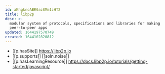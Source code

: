 ```yaml
---
id: aKhgknoABR0az8Mm1zHT2
title: libp2p
desc: >-
  modular system of protocols, specifications and libraries for making
  peer-to-peer apps
updated: 1644197570749
created: 1644102820812
---
```



- [[p.hasSite]] https://libp2p.io
- [[p.supports]] [[soln.noise]]
- [[p.hasLearningResource]] https://docs.libp2p.io/tutorials/getting-started/javascript/
